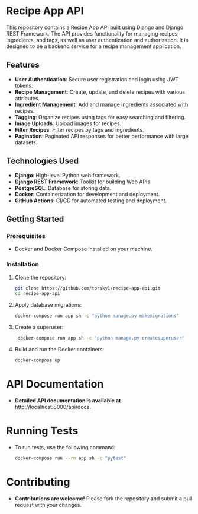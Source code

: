 # Recipe App API

This repository contains a Recipe App API built using Django and Django REST Framework. The API provides functionality for managing recipes, ingredients, and tags, as well as user authentication and authorization. It is designed to be a backend service for a recipe management application.

## Features

- **User Authentication**: Secure user registration and login using JWT tokens.
- **Recipe Management**: Create, update, and delete recipes with various attributes.
- **Ingredient Management**: Add and manage ingredients associated with recipes.
- **Tagging**: Organize recipes using tags for easy searching and filtering.
- **Image Uploads**: Upload images for recipes.
- **Filter Recipes**: Filter recipes by tags and ingredients.
- **Pagination**: Paginated API responses for better performance with large datasets.

## Technologies Used

- **Django**: High-level Python web framework.
- **Django REST Framework**: Toolkit for building Web APIs.
- **PostgreSQL**: Database for storing data.
- **Docker**: Containerization for development and deployment.
- **GitHub Actions**: CI/CD for automated testing and deployment.

## Getting Started

### Prerequisites

- Docker and Docker Compose installed on your machine.

### Installation

1. Clone the repository:

   ```bash
   git clone https://github.com/torsky1/recipe-app-api.git
   cd recipe-app-api

2. Apply database migrations:

   ```bash
   docker-compose run app sh -c "python manage.py makemigrations"
3. Create a superuser:

   ```bash
    docker-compose run app sh -c "python manage.py createsuperuser"

4. Build and run the Docker containers:

   ```bash
   docker-compose up
#  API Documentation
 - **Detailed API documentation is available at** http://localhost:8000/api/docs.

# Running Tests
 - To run tests, use the following command:
   ```bash
   docker-compose run --rm app sh -c "pytest"

#  Contributing
 - **Contributions are welcome!** Please fork the repository and submit a pull request with your changes.
